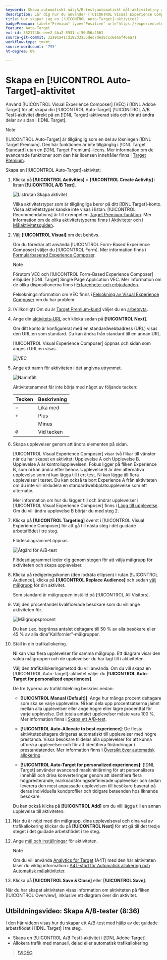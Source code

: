 ```yaml
---
keywords: Skapa automatiskt mål;A/B-test;automatiskt mål-aktivitet;ny a/b-aktivitet;automatiskt mål;automatiskt mål för personaliserade upplevelser;personaliserad;optimering
description: Lär dig hur du använder [!UICONTROL Visual Experience Composer] (VEC) i [!DNL Adobe Target]  för att skapa en [!UICONTROL Auto-Target] A/B-testaktivitet.
title: Hur skapar jag en [!UICONTROL Auto-Target]-aktivitet?
badgePremium: label="Premium" type="Positive" url="https://experienceleague.adobe.com/docs/target/using/introduction/intro.html?lang=en#premium newtab=true" tooltip="Se vad som ingår i Target Premium."
feature: Auto-Target
exl-id: 5521740c-eee2-4ba2-8931-cf56d56a4561
source-git-commit: 32a91a41cd182d3a55ded7dea8c1c6ea6f46aa71
workflow-type: tm+mt
source-wordcount: '795'
ht-degree: 0%

---
```


# Skapa en [!UICONTROL Auto-Target]-aktivitet

Använd [!UICONTROL Visual Experience Composer] (VEC) i [!DNL Adobe Target] för att skapa din [!UICONTROL Auto-Target] [!UICONTROL A/B Test]-aktivitet direkt på en [!DNL Target]-aktiverad sida och för att ändra delar av sidan i [!DNL Target].

>[!NOTE]
>
>[!UICONTROL Auto-Target] är tillgänglig som en del av lösningen [!DNL Target Premium]. Den här funktionen är inte tillgänglig i [!DNL Target Standard] utan en [!DNL Target Premium]-licens. Mer information om de avancerade funktioner som den här licensen innehåller finns i [Target Premium](/help/main/c-intro/intro.md).

Skapa en [!UICONTROL Auto-Target]-aktivitet:

1. Klicka på **[!UICONTROL Activities]** > **[!UICONTROL Create Activity]** i listan **[!UICONTROL A/B Test]**.

   ![Listrutan Skapa aktivitet](/help/main/c-activities/t-test-ab/t-test-create-ab/assets/ab_select-new.png)

   Vilka aktivitetstyper som är tillgängliga beror på ditt [!DNL Target]-konto. Vissa aktivitetstyper kanske inte visas i listan. [!UICONTROL Recommendations] är till exempel en [Target Premium-funktion](/help/main/c-intro/intro.md#premium). Mer information om de olika aktivitetstyperna finns i [Aktiviteter](/help/main/c-activities/activities.md) och i [Målaktivitetsguiden](/help/main/c-activities/target-activities-guide.md).

1. Välj **[!UICONTROL Visual]** om det behövs.

   Om du föredrar att använda [!UICONTROL Form-Based Experience Composer] väljer du [!UICONTROL Form]. Mer information finns i [Formulärbaserad Experience Composer](/help/main/c-experiences/form-experience-composer.md).

   >[!NOTE]
   >
   >Förutom VEC och [!UICONTROL Form-Based Experience Composer] erbjuder [!DNL Target] Single Page Application VEC. Mer information om de olika dispositionerna finns i [Erfarenheter och erbjudanden](/help/main/c-experiences/experiences.md).
   >
   >Felsökningsinformation om VEC finns i [Felsökning av Visual Experience Composer](/help/main/c-experiences/c-visual-experience-composer/r-troubleshoot-composer/troubleshoot-composer.md) om du har problem.

1. (Villkorligt) Om du är [Target Premium-kund](/help/main/c-intro/intro.md#premium) väljer du en [arbetsyta](/help/main/administrating-target/c-user-management/property-channel/property-channel.md).

1. Ange din [aktivitets-URL](/help/main/c-activities/t-test-ab/t-test-create-ab/ab-activity-url.md) och klicka sedan på **[!UICONTROL Next]**.

   Om ditt konto är konfigurerat med en standardwebbadress (URL) visas den URL:en som standard. Du kan ändra från standard till en annan URL.

   [!UICONTROL Visual Experience Composer] öppnas och sidan som anges i URL:en visas.

   ![VEC](/help/main/c-activities/t-test-ab/t-test-create-ab/assets/vec-new.png)

1. Ange ett namn för aktiviteten i det angivna utrymmet.

   ![Namnfält](/help/main/c-activities/t-test-ab/t-test-create-ab/assets/ab_newname-new.png)

   Aktivitetsnamnet får inte börja med något av följande tecken:

   | Tecken | Beskrivning |
   |--- |--- |
   | `=` | Lika med |
   | `+` | Plus |
   | `-` | Minus |
   | `@` | Vid tecken |

1. Skapa upplevelser genom att ändra elementen på sidan.

   [!UICONTROL Visual Experience Composer] visar två flikar till vänster när du har skapat en aktivitet: Upplevelse A och Upplevelse B. Upplevelse A är kontrollupplevelsen. Fokus ligger på fliken Experience B, som ni kan ändra efter behov. Upplevelse B är den alternativa upplevelse som ni kan lägga till i ert test. Ni kan lägga till flera upplevelser i testet. Du kan också ta bort Experience A från aktiviteten om du inte vill inkludera en standardwebbplatsupplevelse som ett alternativ.

   Mer information om hur du lägger till och ändrar upplevelser i [!UICONTROL Visual Experience Composer] finns i [Lägg till upplevelse](/help/main/c-activities/t-test-ab/t-test-create-ab/ab-add-experience.md). Om du vill ändra upplevelse B börjar du med steg 2.

1. Klicka på **[!UICONTROL Targeting]** överst i [!UICONTROL Visual Experience Composer] för att gå till nästa steg i det guidade arbetsflödet i tre steg.

   Flödesdiagrammet öppnas.

   ![Åtgärd för A/B-test](/help/main/c-activities/t-test-ab/t-test-create-ab/assets/ab_flow-new.png)

   Flödesdiagrammet leder dig genom stegen för att välja målgrupp för aktiviteten och skapa upplevelser.

1. Klicka på redigeringsikonen (den lodräta ellipsen) i rutan [!UICONTROL Audience], klicka på **[!UICONTROL Replace Audience]** och sedan [välj målgrupp](/help/main/c-activities/t-test-ab/t-test-create-ab/ab-audience.md) för din aktivitet.

   Som standard är målgruppen inställd på [!UICONTROL All Visitors].

1. Välj den procentandel kvalificerade besökare som du vill ange aktiviteten för.

   ![Målgruppsprocent](/help/main/c-activities/t-test-ab/t-test-create-ab/assets/audperc-new.png)

   Du kan t.ex. begränsa antalet deltagare till 50 % av alla besökare eller 45 % av alla dina&quot;Kalifornier&quot;-målgrupper.

1. Ställ in din trafikallokering.

   Ni kan visa flera upplevelser för samma målgrupp. Ett diagram visar den valda målgruppen och de upplevelser du har lagt till i aktiviteten.

   Välj den trafikallokeringsmetod du vill använda. Om du vill skapa en [!UICONTROL Auto-Target]-aktivitet väljer du **[!UICONTROL Auto-Target for personalized experiences]**.

   De tre typerna av trafiktilldelning beskrivs nedan:

   * **[!UICONTROL Manual (Default)]**: Ange hur många procent deltagare som ska se varje upplevelse. Ni kan dela upp procentsatserna jämnt mellan alla upplevelser eller ange högre eller lägre procenttal för varje upplevelse. Det totala antalet upplevelser måste vara 100 %. Mer information finns i [Skapa ett A/B-test](/help/main/c-activities/t-test-ab/t-test-create-ab/test-create-ab.md).

   * **[!UICONTROL Auto-Allocate to best experience]**: De flesta aktivitetsdeltagare dirigeras automatiskt till upplevelser med högre prestanda. Vissa besökare tilldelas alla upplevelser för att kunna utforska upplevelser och för att identifiera förändringar i prestandatender. Mer information finns i [Översikt över automatisk allokering](/help/main/c-activities/automated-traffic-allocation/automated-traffic-allocation.md).

   * **[!UICONTROL Auto-Target for personalized experiences]**: [!DNL Target] använder avancerad maskininlärning för att personalisera innehåll och driva konverteringar genom att identifiera flera högpresterande, marknadsföringsdefinierade upplevelser och sedan leverera den mest anpassade upplevelsen till besökare baserat på deras individuella kundprofiler och tidigare beteenden hos liknande besökare.

   Du kan också klicka på **[!UICONTROL Add]** om du vill lägga till en annan upplevelse till aktiviteten.

1. När du är nöjd med din målgrupp, dina upplevelseval och dina val av trafikallokering klickar du på **[!UICONTROL Next]** för att gå till det tredje steget i det guidade arbetsflödet i tre steg.

1. Ange [mål och inställningar](/help/main/c-activities/t-test-ab/t-test-create-ab/ab-goals-and-settings.md) för aktiviteten.

   >[!NOTE]
   >
   >Om du vill använda [Analytics for Target](/help/main/c-integrating-target-with-mac/a4t/a4t.md) (A4T) med den här aktiviteten läser du viktig information i [A4T-stöd för Automatisk allokering och Automatisk målaktiviteter](/help/main/c-integrating-target-with-mac/a4t/a4t-at-aa.md).

1. Klicka på **[!UICONTROL Save & Close]** eller **[!UICONTROL Save]**.

När du har skapat aktiviteten visas information om aktiviteten på fliken [!UICONTROL Overview], inklusive ett diagram över din aktivitet.

## Utbildningsvideo: Skapa A/B-tester (8:36)

I den här videon visas hur du skapar ett A/B-test med hjälp av det guidade arbetsflödet i [!DNL Target] i tre steg.

* Skapa en [!UICONTROL A/B Test]-aktivitet i [!DNL Adobe Target]
* Allokera trafik med manuell, delad eller automatisk trafikallokering

>[!VIDEO](https://video.tv.adobe.com/v/17391)
